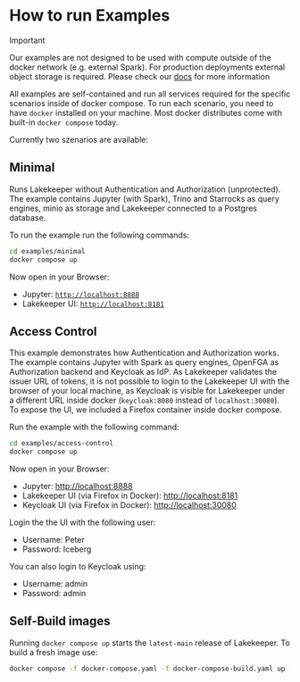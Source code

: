 # How to run Examples

> [!IMPORTANT]  
> Our examples are not designed to be used with compute outside of the docker network (e.g. external Spark). For production deployments external object storage is required. Please check our [docs](http://docs.lakekeeper.io) for more information

All examples are self-contained and run all services required for the specific scenarios inside of docker compose. To run each scenario, you need to have `docker` installed on your machine. Most docker distributes come with built-in `docker compose` today.

Currently two szenarios are available:

## Minimal
Runs Lakekeeper without Authentication and Authorization (unprotected). The example contains Jupyter (with Spark), Trino and Starrocks as query engines, minio as storage and Lakekeeper connected to a Postgres database.

To run the example run the following commands:

```bash
cd examples/minimal
docker compose up
```
Now open in your Browser:
* Jupyter: [`http://localhost:8888`](`http://localhost:8888`)
* Lakekeeper UI: [`http://localhost:8181`](`http://localhost:8181`)


## Access Control
This example demonstrates how Authentication and Authorization works. The example contains Jupyter with Spark as query engines, OpenFGA as Authorization backend and Keycloak as IdP. As Lakekeeper validates the issuer URL of tokens, it is not possible to login to the Lakekeeper UI with the browser of your local machine, as Keycloak is visible for Lakekeeper under a different URL inside docker (`keycloak:8080` instead of `localhost:30080`). To expose the UI, we included a Firefox container inside docker compose.

Run the example with the following command:
```bash
cd examples/access-control
docker compose up
```

Now open in your Browser:
* Jupyter: [http://localhost:8888](http://localhost:8888)
* Lakekeeper UI (via Firefox in Docker): [http://localhost:8181](http://localhost:8181)
* Keycloak UI (via Firefox in Docker): [http://localhost:30080](http://localhost:30080)

Login the the UI with the following user:
* Username: Peter
* Password: Iceberg

You can also login to Keycloak using:
* Username: admin
* Password: admin

## Self-Build images
Running `docker compose up` starts the `latest-main` release of Lakekeeper. To build a fresh image use:

```bash
docker compose -f docker-compose.yaml -f docker-compose-build.yaml up --build
```
